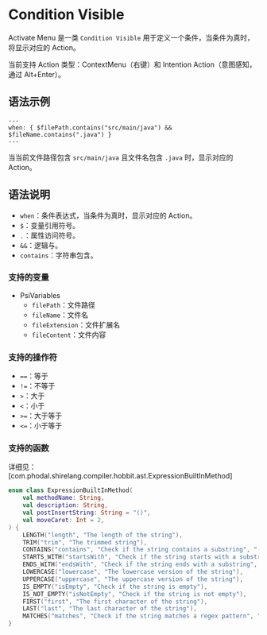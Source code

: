 # Condition Visible

Activate Menu 是一类 `Condition Visible` 用于定义一个条件，当条件为真时，将显示对应的 Action。

当前支持 Action 类型：ContextMenu（右键）和 Intention Action（意图感知，通过 Alt+Enter）。

## 语法示例

```shire
---
when: { $filePath.contains("src/main/java") && $fileName.contains(".java") }
---
```

当当前文件路径包含 `src/main/java` 且文件名包含 `.java` 时，显示对应的 Action。

## 语法说明

- `when`：条件表达式，当条件为真时，显示对应的 Action。
- `$`：变量引用符号。
- `.`：属性访问符号。
- `&&`：逻辑与。
- `contains`：字符串包含。

### 支持的变量

- PsiVariables
    - `filePath`：文件路径
    - `fileName`：文件名
    - `fileExtension`：文件扩展名
    - `fileContent`：文件内容

### 支持的操作符

- `==`：等于
- `!=`：不等于
- `>`：大于
- `<`：小于
- `>=`：大于等于
- `<=`：小于等于

### 支持的函数

详细见：[com.phodal.shirelang.compiler.hobbit.ast.ExpressionBuiltInMethod]

```kotlin
enum class ExpressionBuiltInMethod(
    val methodName: String,
    val description: String,
    val postInsertString: String = "()",
    val moveCaret: Int = 2,
) {
    LENGTH("length", "The length of the string"),
    TRIM("trim", "The trimmed string"),
    CONTAINS("contains", "Check if the string contains a substring", "(\"\")", 2),
    STARTS_WITH("startsWith", "Check if the string starts with a substring", "(\"\")", 2),
    ENDS_WITH("endsWith", "Check if the string ends with a substring", "(\"\")", 2),
    LOWERCASE("lowercase", "The lowercase version of the string"),
    UPPERCASE("uppercase", "The uppercase version of the string"),
    IS_EMPTY("isEmpty", "Check if the string is empty"),
    IS_NOT_EMPTY("isNotEmpty", "Check if the string is not empty"),
    FIRST("first", "The first character of the string"),
    LAST("last", "The last character of the string"),
    MATCHES("matches", "Check if the string matches a regex pattern", "(\"//\")", 3);
}
```
